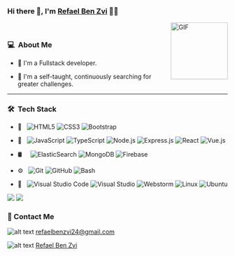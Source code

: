 ### Hi there 👋, I'm [Refael Ben Zvi](https://github.com/Refaelbenzvi24) 👨‍💻

<img align="right" alt="GIF" height="130px" src="https://media.giphy.com/media/du3J3cXyzhj75IOgvA/giphy.gif">
<br />


<h3> 💻 &nbsp;About Me </h3>

- 💼 I'm a Fullstack developer.

- 💪 I'm a self-taught, continuously searching for greater challenges.

<hr />
<h3> 🛠 &nbsp;Tech Stack</h3>

- 🎨 &nbsp;
  ![HTML5](https://img.shields.io/badge/-HTML5-333333?style=flat-square&logo=html5)
  ![CSS3](https://img.shields.io/badge/-CSS3-333333?style=flat-square&logo=css3)
  ![Bootstrap](https://img.shields.io/badge/-Bootstrap-333333?style=flat&logo=bootstrap&logoColor=563D7C)
- 🧰 &nbsp;
  ![JavaScript](https://img.shields.io/badge/-JavaScript-333333?style=flat&logo=javascript)
  ![TypeScript](https://img.shields.io/badge/-TypeScript-333333?style=flat&logo=TypeScript&logoColor=1a73e8)
  ![Node.js](https://img.shields.io/badge/-Node.js-333333?style=flat&logo=node.js)
  ![Express.js](https://img.shields.io/badge/-Express-333333?style=flat&logo=express)
  ![React](https://img.shields.io/badge/-React-333333?style=flat&logo=react)
  ![Vue.js](https://img.shields.io/badge/-Vue-333333?style=flat&logo=Vue.js)

- 🛢 &nbsp; &nbsp;
  ![ElasticSearch](https://img.shields.io/badge/-ElasticSearch-333333?style=flat&logo=ElasticSearch)
  ![MongoDB](https://img.shields.io/badge/-MongoDB-333333?style=flat&logo=mongodb)
  ![Firebase](https://img.shields.io/badge/-Firebase-333333?style=flat&logo=Firebase)

- ⚙️ &nbsp;
  ![Git](https://img.shields.io/badge/-Git-333333?style=flat&logo=git)
  ![GitHub](https://img.shields.io/badge/-GitHub-333333?style=flat&logo=github)
  ![Bash](https://img.shields.io/badge/-Bash-333333?style=flat&logo=Bash)
- 🔧 &nbsp;
  ![Visual Studio Code](https://img.shields.io/badge/-Visual_Studio_Code-333333?style=flat&logo=visual-studio-code&logoColor=007ACC)
  ![Visual Studio](https://img.shields.io/badge/-Visual_Studio-333333?style=flat&logo=visual-studio&logoColor=5d2b90)
  ![Webstorm](https://img.shields.io/badge/-Webstorm-333333?style=flat&logo=webstorm&logoColor=1e7fd9)
  ![Linux](https://img.shields.io/badge/-Linux-333333?style=flat-square&logo=linux)
  ![Ubuntu](https://img.shields.io/badge/-Ubuntu-333333?style=flat-square&logo=ubuntu)

<p>
  <div class="github-stats">
  <img  src="https://github-readme-stats.vercel.app/api?username=refaelbenzvi24&theme=github_dark&show_icons=true&hide=issues"/>
  <img src="https://github-readme-stats.vercel.app/api/top-langs/?username=refaelbenzvi24&theme=github_dark&show_icons=true" />
  </div>
</p>

### 📝 Contact Me

![alt text](https://api.iconify.design/logos:google-gmail.svg?color=currentColor)
[refaelbenzvi24@gmail.com](mailto:refaelbenzvi24@gmail.com)

![alt text](https://api.iconify.design/logos:linkedin-icon.svg?color=currentColor)
[Refael Ben Zvi](https://www.linkedin.com/in/refael-ben-zvi/)
